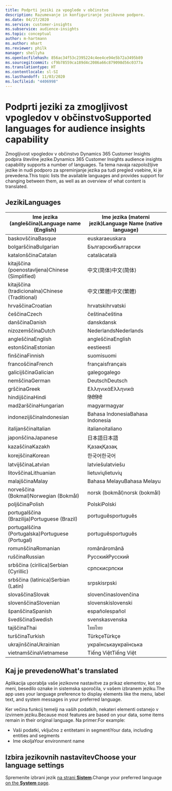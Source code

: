 ```yaml
---
title: Podprti jeziki za vpoglede v občinstvo
description: Razumevanje in konfiguriranje jezikovne podpore.
ms.date: 04/27/2020
ms.service: customer-insights
ms.subservice: audience-insights
ms.topic: conceptual
author: m-hartmann
ms.author: mhart
ms.reviewer: philk
manager: shellyha
ms.openlocfilehash: 856ac34f53c2395224c4ee4ce94e5b72a3495b89
ms.sourcegitcommit: cf9b78559ca189d4c2086a66c879098d56c0377a
ms.translationtype: HT
ms.contentlocale: sl-SI
ms.lasthandoff: 11/03/2020
ms.locfileid: "4406998"
---
```

# <a name="supported-languages-for-audience-insights-capability"></a><span data-ttu-id="83677-103">Podprti jeziki za zmogljivost vpogledov v občinstvo</span><span class="sxs-lookup"><span data-stu-id="83677-103">Supported languages for audience insights capability</span></span>

<span data-ttu-id="83677-104">Zmogljivost vpogledov v občinstvo Dynamics 365 Customer Insights podpira številne jezike.</span><span class="sxs-lookup"><span data-stu-id="83677-104">Dynamics 365 Customer Insights audience insights capability supports a number of languages.</span></span> <span data-ttu-id="83677-105">Ta tema navaja razpoložljive jezike in nudi podporo za spreminjanje jezika pa tudi pregled vsebine, ki je prevedena.</span><span class="sxs-lookup"><span data-stu-id="83677-105">This topic lists the available languages and provides support for changing between them, as well as an overview of what content is translated.</span></span>

## <a name="languages"></a><span data-ttu-id="83677-106">Jeziki</span><span class="sxs-lookup"><span data-stu-id="83677-106">Languages</span></span>

| <span data-ttu-id="83677-107">Ime jezika (angleščina)</span><span class="sxs-lookup"><span data-stu-id="83677-107">Language name (English)</span></span>|  <span data-ttu-id="83677-108">Ime jezika (materni jezik)</span><span class="sxs-lookup"><span data-stu-id="83677-108">Language Name (native language)</span></span> |
| ------------- | ------------- |
| <span data-ttu-id="83677-109">baskovščina</span><span class="sxs-lookup"><span data-stu-id="83677-109">Basque</span></span> | <span data-ttu-id="83677-110">euskara</span><span class="sxs-lookup"><span data-stu-id="83677-110">euskara</span></span> |
| <span data-ttu-id="83677-111">bolgarščina</span><span class="sxs-lookup"><span data-stu-id="83677-111">Bulgarian</span></span> | <span data-ttu-id="83677-112">Български</span><span class="sxs-lookup"><span data-stu-id="83677-112">Български</span></span> |
| <span data-ttu-id="83677-113">katalonščina</span><span class="sxs-lookup"><span data-stu-id="83677-113">Catalan</span></span> | <span data-ttu-id="83677-114">català</span><span class="sxs-lookup"><span data-stu-id="83677-114">català</span></span> |
| <span data-ttu-id="83677-115">kitajščina (poenostavljena)</span><span class="sxs-lookup"><span data-stu-id="83677-115">Chinese (Simplified)</span></span> | <span data-ttu-id="83677-116">中文(简体)</span><span class="sxs-lookup"><span data-stu-id="83677-116">中文(简体)</span></span> |
| <span data-ttu-id="83677-117">kitajščina (tradicionalna)</span><span class="sxs-lookup"><span data-stu-id="83677-117">Chinese (Traditional)</span></span> | <span data-ttu-id="83677-118">中文(繁體)</span><span class="sxs-lookup"><span data-stu-id="83677-118">中文(繁體)</span></span> |
| <span data-ttu-id="83677-119">hrvaščina</span><span class="sxs-lookup"><span data-stu-id="83677-119">Croatian</span></span> | <span data-ttu-id="83677-120">hrvatski</span><span class="sxs-lookup"><span data-stu-id="83677-120">hrvatski</span></span> |
| <span data-ttu-id="83677-121">češčina</span><span class="sxs-lookup"><span data-stu-id="83677-121">Czech</span></span> | <span data-ttu-id="83677-122">čeština</span><span class="sxs-lookup"><span data-stu-id="83677-122">čeština</span></span> |
| <span data-ttu-id="83677-123">danščina</span><span class="sxs-lookup"><span data-stu-id="83677-123">Danish</span></span> | <span data-ttu-id="83677-124">dansk</span><span class="sxs-lookup"><span data-stu-id="83677-124">dansk</span></span> |
| <span data-ttu-id="83677-125">nizozemščina</span><span class="sxs-lookup"><span data-stu-id="83677-125">Dutch</span></span> | <span data-ttu-id="83677-126">Nederlands</span><span class="sxs-lookup"><span data-stu-id="83677-126">Nederlands</span></span> |
| <span data-ttu-id="83677-127">angleščina</span><span class="sxs-lookup"><span data-stu-id="83677-127">English</span></span> | <span data-ttu-id="83677-128">angleščina</span><span class="sxs-lookup"><span data-stu-id="83677-128">English</span></span> |
| <span data-ttu-id="83677-129">estonščina</span><span class="sxs-lookup"><span data-stu-id="83677-129">Estonian</span></span> | <span data-ttu-id="83677-130">eesti</span><span class="sxs-lookup"><span data-stu-id="83677-130">eesti</span></span> |
| <span data-ttu-id="83677-131">finščina</span><span class="sxs-lookup"><span data-stu-id="83677-131">Finnish</span></span> | <span data-ttu-id="83677-132">suomi</span><span class="sxs-lookup"><span data-stu-id="83677-132">suomi</span></span> |
| <span data-ttu-id="83677-133">francoščina</span><span class="sxs-lookup"><span data-stu-id="83677-133">French</span></span> | <span data-ttu-id="83677-134">français</span><span class="sxs-lookup"><span data-stu-id="83677-134">français</span></span> |
| <span data-ttu-id="83677-135">galicijščina</span><span class="sxs-lookup"><span data-stu-id="83677-135">Galician</span></span> | <span data-ttu-id="83677-136">galego</span><span class="sxs-lookup"><span data-stu-id="83677-136">galego</span></span> |
| <span data-ttu-id="83677-137">nemščina</span><span class="sxs-lookup"><span data-stu-id="83677-137">German</span></span> | <span data-ttu-id="83677-138">Deutsch</span><span class="sxs-lookup"><span data-stu-id="83677-138">Deutsch</span></span> |
| <span data-ttu-id="83677-139">grščina</span><span class="sxs-lookup"><span data-stu-id="83677-139">Greek</span></span> | <span data-ttu-id="83677-140">Ελληνικά</span><span class="sxs-lookup"><span data-stu-id="83677-140">Ελληνικά</span></span> |
| <span data-ttu-id="83677-141">hindijščina</span><span class="sxs-lookup"><span data-stu-id="83677-141">Hindi</span></span> | <span data-ttu-id="83677-142">हिंदी</span><span class="sxs-lookup"><span data-stu-id="83677-142">हिंदी</span></span> |
| <span data-ttu-id="83677-143">madžarščina</span><span class="sxs-lookup"><span data-stu-id="83677-143">Hungarian</span></span> | <span data-ttu-id="83677-144">magyar</span><span class="sxs-lookup"><span data-stu-id="83677-144">magyar</span></span> |
| <span data-ttu-id="83677-145">indonezijščina</span><span class="sxs-lookup"><span data-stu-id="83677-145">Indonesian</span></span> | <span data-ttu-id="83677-146">Bahasa Indonesia</span><span class="sxs-lookup"><span data-stu-id="83677-146">Bahasa Indonesia</span></span> |
| <span data-ttu-id="83677-147">italijanščina</span><span class="sxs-lookup"><span data-stu-id="83677-147">Italian</span></span> | <span data-ttu-id="83677-148">italiano</span><span class="sxs-lookup"><span data-stu-id="83677-148">italiano</span></span> |
| <span data-ttu-id="83677-149">japonščina</span><span class="sxs-lookup"><span data-stu-id="83677-149">Japanese</span></span> | <span data-ttu-id="83677-150">日本語</span><span class="sxs-lookup"><span data-stu-id="83677-150">日本語</span></span> |
| <span data-ttu-id="83677-151">kazaščina</span><span class="sxs-lookup"><span data-stu-id="83677-151">Kazakh</span></span> | <span data-ttu-id="83677-152">Қазақ</span><span class="sxs-lookup"><span data-stu-id="83677-152">Қазақ</span></span> |
| <span data-ttu-id="83677-153">korejščina</span><span class="sxs-lookup"><span data-stu-id="83677-153">Korean</span></span> | <span data-ttu-id="83677-154">한국어</span><span class="sxs-lookup"><span data-stu-id="83677-154">한국어</span></span> |
| <span data-ttu-id="83677-155">latvijščina</span><span class="sxs-lookup"><span data-stu-id="83677-155">Latvian</span></span> | <span data-ttu-id="83677-156">latviešu</span><span class="sxs-lookup"><span data-stu-id="83677-156">latviešu</span></span> |
| <span data-ttu-id="83677-157">litovščina</span><span class="sxs-lookup"><span data-stu-id="83677-157">Lithuanian</span></span> | <span data-ttu-id="83677-158">lietuvių</span><span class="sxs-lookup"><span data-stu-id="83677-158">lietuvių</span></span> |
| <span data-ttu-id="83677-159">malajščina</span><span class="sxs-lookup"><span data-stu-id="83677-159">Malay</span></span> | <span data-ttu-id="83677-160">Bahasa Melayu</span><span class="sxs-lookup"><span data-stu-id="83677-160">Bahasa Melayu</span></span> |
| <span data-ttu-id="83677-161">norveščina (Bokmal)</span><span class="sxs-lookup"><span data-stu-id="83677-161">Norwegian (Bokmål)</span></span> | <span data-ttu-id="83677-162">norsk (bokmål)</span><span class="sxs-lookup"><span data-stu-id="83677-162">norsk (bokmål)</span></span> |
| <span data-ttu-id="83677-163">poljščina</span><span class="sxs-lookup"><span data-stu-id="83677-163">Polish</span></span> | <span data-ttu-id="83677-164">Polski</span><span class="sxs-lookup"><span data-stu-id="83677-164">Polski</span></span> |
| <span data-ttu-id="83677-165">portugalščina (Brazilija)</span><span class="sxs-lookup"><span data-stu-id="83677-165">Portuguese (Brazil)</span></span> | <span data-ttu-id="83677-166">português</span><span class="sxs-lookup"><span data-stu-id="83677-166">português</span></span> |
| <span data-ttu-id="83677-167">portugalščina (Portugalska)</span><span class="sxs-lookup"><span data-stu-id="83677-167">Portuguese (Portugal)</span></span> | <span data-ttu-id="83677-168">português</span><span class="sxs-lookup"><span data-stu-id="83677-168">português</span></span> |
| <span data-ttu-id="83677-169">romunščina</span><span class="sxs-lookup"><span data-stu-id="83677-169">Romanian</span></span> | <span data-ttu-id="83677-170">română</span><span class="sxs-lookup"><span data-stu-id="83677-170">română</span></span> |
| <span data-ttu-id="83677-171">ruščina</span><span class="sxs-lookup"><span data-stu-id="83677-171">Russian</span></span> | <span data-ttu-id="83677-172">Русский</span><span class="sxs-lookup"><span data-stu-id="83677-172">Русский</span></span> |
| <span data-ttu-id="83677-173">srbščina (cirilica)</span><span class="sxs-lookup"><span data-stu-id="83677-173">Serbian (Cyrillic)</span></span> | <span data-ttu-id="83677-174">српски</span><span class="sxs-lookup"><span data-stu-id="83677-174">српски</span></span> |
| <span data-ttu-id="83677-175">srbščina (latinica)</span><span class="sxs-lookup"><span data-stu-id="83677-175">Serbian (Latin)</span></span> | <span data-ttu-id="83677-176">srpski</span><span class="sxs-lookup"><span data-stu-id="83677-176">srpski</span></span> |
| <span data-ttu-id="83677-177">slovaščina</span><span class="sxs-lookup"><span data-stu-id="83677-177">Slovak</span></span> | <span data-ttu-id="83677-178">slovenčina</span><span class="sxs-lookup"><span data-stu-id="83677-178">slovenčina</span></span> |
| <span data-ttu-id="83677-179">slovenščina</span><span class="sxs-lookup"><span data-stu-id="83677-179">Slovenian</span></span> | <span data-ttu-id="83677-180">slovenski</span><span class="sxs-lookup"><span data-stu-id="83677-180">slovenski</span></span> |
| <span data-ttu-id="83677-181">španščina</span><span class="sxs-lookup"><span data-stu-id="83677-181">Spanish</span></span> | <span data-ttu-id="83677-182">español</span><span class="sxs-lookup"><span data-stu-id="83677-182">español</span></span> |
| <span data-ttu-id="83677-183">švedščina</span><span class="sxs-lookup"><span data-stu-id="83677-183">Swedish</span></span> | <span data-ttu-id="83677-184">svenska</span><span class="sxs-lookup"><span data-stu-id="83677-184">svenska</span></span> |
| <span data-ttu-id="83677-185">tajščina</span><span class="sxs-lookup"><span data-stu-id="83677-185">Thai</span></span> | <span data-ttu-id="83677-186">ไทย</span><span class="sxs-lookup"><span data-stu-id="83677-186">ไทย</span></span> |
| <span data-ttu-id="83677-187">turščina</span><span class="sxs-lookup"><span data-stu-id="83677-187">Turkish</span></span> | <span data-ttu-id="83677-188">Türkçe</span><span class="sxs-lookup"><span data-stu-id="83677-188">Türkçe</span></span> |
| <span data-ttu-id="83677-189">ukrajinščina</span><span class="sxs-lookup"><span data-stu-id="83677-189">Ukrainian</span></span> | <span data-ttu-id="83677-190">українська</span><span class="sxs-lookup"><span data-stu-id="83677-190">українська</span></span> |
| <span data-ttu-id="83677-191">vietnamščina</span><span class="sxs-lookup"><span data-stu-id="83677-191">Vietnamese</span></span> | <span data-ttu-id="83677-192">Tiếng Việt</span><span class="sxs-lookup"><span data-stu-id="83677-192">Tiếng Việt</span></span> |

## <a name="whats-translated"></a><span data-ttu-id="83677-193">Kaj je prevedeno</span><span class="sxs-lookup"><span data-stu-id="83677-193">What's translated</span></span>

<span data-ttu-id="83677-194">Aplikacija uporablja vaše jezikovne nastavitve za prikaz elementov, kot so meni, besedilo oznake in sistemska sporočila, v vašem izbranem jeziku.</span><span class="sxs-lookup"><span data-stu-id="83677-194">The app uses your language preference to display elements like the menu, label text, and system messages in your preferred language.</span></span>

<span data-ttu-id="83677-195">Ker večina funkcij temelji na vaših podatkih, nekateri elementi ostanejo v izvirnem jeziku.</span><span class="sxs-lookup"><span data-stu-id="83677-195">Because most features are based on your data, some items remain in their original language.</span></span> <span data-ttu-id="83677-196">Na primer:</span><span class="sxs-lookup"><span data-stu-id="83677-196">For example:</span></span>

- <span data-ttu-id="83677-197">Vaši podatki, vključno z entitetami in segmenti</span><span class="sxs-lookup"><span data-stu-id="83677-197">Your data, including entities and segments</span></span>
- <span data-ttu-id="83677-198">Ime okolja</span><span class="sxs-lookup"><span data-stu-id="83677-198">Your environment name</span></span>

## <a name="choose-your-language-settings"></a><span data-ttu-id="83677-199">Izbira jezikovnih nastavitev</span><span class="sxs-lookup"><span data-stu-id="83677-199">Choose your language settings</span></span>  

<span data-ttu-id="83677-200">Spremenite izbrani jezik [na strani **Sistem**](system.md).</span><span class="sxs-lookup"><span data-stu-id="83677-200">Change your preferred language [on the **System** page](system.md).</span></span>
